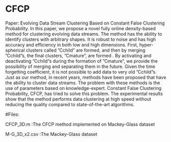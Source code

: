 # CFCP
Paper: Evolving Data Stream Clustering Based on Constant False Clustering Probability.
In this paper, we propose a novel fully online density-based method for clustering evolving data streams. 
The method has the ability to identify clusters with arbitrary shapes. It is robust to noise and has high accuracy and efficiency in both low and high dimensions. 
First, hyper-spherical clusters called ”Cchild” are formed, and then by merging ”Cchild”s, the final clusters, ”Cmature”, are formed . 
By activating and deactivating ”Cchild”s during the formation of ”Cmature”, we provide the possibility of merging and separating them in the future. 
Given the time forgetting coefficient, it is not possible to add data to very old ”Cchild”s. 
Just as our method, in recent years, methods have been proposed that have the ability to cluster data streams. 
The problem with these methods is the use of parameters based on knowledge-expert. Constant False Clustering Probability, CFCP, has tried to solve this problem. 
The experimental results show that the method performs data clustering at high speed without reducing the quality compared to state-of-the-art algorithms.

#Files:

CFCP_3D.m :The CFCP method implemented on Mackey-Glass dataset

M-G_3D_x2.csv :The Mackey-Glass dataset
